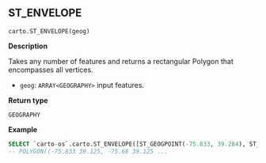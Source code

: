 ## ST_ENVELOPE

```sql:signature
carto.ST_ENVELOPE(geog)
```

**Description**

Takes any number of features and returns a rectangular Polygon that encompasses all vertices.

* `geog`: `ARRAY<GEOGRAPHY>` input features.

**Return type**

`GEOGRAPHY`

**Example**

```sql
SELECT `carto-os`.carto.ST_ENVELOPE([ST_GEOGPOINT(-75.833, 39.284), ST_GEOGPOINT(-75.6, 39.984), ST_GEOGPOINT(-75.221, 39.125)]);
-- POLYGON((-75.833 39.125, -75.68 39.125 ...
```
